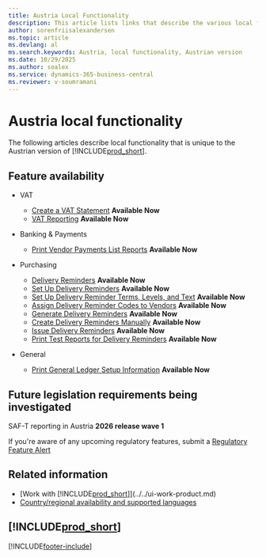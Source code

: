 ```yaml
---
title: Austria Local Functionality
description: This article lists links that describe the various local functionality in the Austrian version of Business Central.
author: sorenfriisalexandersen
ms.topic: article
ms.devlang: al
ms.search.keywords: Austria, local functionality, Austrian version
ms.date: 10/29/2025
ms.author: soalex
ms.service: dynamics-365-business-central
ms.reviewer: v-soumramani
---
```


# Austria local functionality

The following articles describe local functionality that is unique to the Austrian version of [!INCLUDE[prod_short](../../includes/prod_short.md)].  

## Feature availability

- VAT
  - [Create a VAT Statement](how-to-create-a-vat-statement.md) **Available Now**
  - [VAT Reporting](vat-reporting.md) **Available Now**

- Banking & Payments
  - [Print Vendor Payments List Reports](how-to-print-vendor-payments-list-reports.md) **Available Now**

- Purchasing
  - [Delivery Reminders](delivery-reminders.md) **Available Now**
  - [Set Up Delivery Reminders](how-to-set-up-delivery-reminders.md) **Available Now**
  - [Set Up Delivery Reminder Terms, Levels, and Text](how-to-set-up-delivery-reminder-terms-levels-and-text.md) **Available Now**
  - [Assign Delivery Reminder Codes to Vendors](how-to-assign-delivery-reminder-codes-to-vendors.md) **Available Now**
  - [Generate Delivery Reminders](how-to-generate-delivery-reminders.md) **Available Now**
  - [Create Delivery Reminders Manually](how-to-create-delivery-reminders-manually.md) **Available Now**
  - [Issue Delivery Reminders](how-to-issue-delivery-reminders.md) **Available Now**
  - [Print Test Reports for Delivery Reminders](how-to-print-test-reports-for-delivery-reminders.md) **Available Now**

- General
  - [Print General Ledger Setup Information](how-to-print-general-ledger-setup-information.md) **Available Now**

## Future legislation requirements being investigated

SAF-T reporting in Austria **2026 release wave 1**

If you're aware of any upcoming regulatory features, submit a [Regulatory Feature Alert](https://forms.office.com/pages/responsepage.aspx?id=v4j5cvGGr0GRqy180BHbRwkeauYiJKZOpJ0CtKuVmJlURURaMlQ4Rk05UFY4NkVEOTA0MUU5WThXSC4u)

## Related information

- [Work with [!INCLUDE[prod_short](../../includes/prod_short.md)]](../../ui-work-product.md)  
- [Country/regional availability and supported languages](/dynamics365/business-central/dev-itpro/compliance/apptest-countries-and-translations)  

## [!INCLUDE[prod_short](../../includes/free_trial_md.md)]  

[!INCLUDE[footer-include](../../includes/footer-banner.md)]
